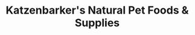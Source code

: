 ---
title: "Katzenbarker's Natural Pet Foods & Supplies"
url: /wausau/katzenbarkers-natural-pet-foods-und-supplies/
shop: Tiere
---